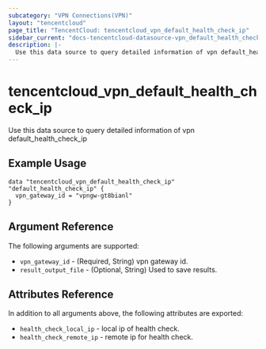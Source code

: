 ```yaml
---
subcategory: "VPN Connections(VPN)"
layout: "tencentcloud"
page_title: "TencentCloud: tencentcloud_vpn_default_health_check_ip"
sidebar_current: "docs-tencentcloud-datasource-vpn_default_health_check_ip"
description: |-
  Use this data source to query detailed information of vpn default_health_check_ip
---
```


# tencentcloud_vpn_default_health_check_ip

Use this data source to query detailed information of vpn default_health_check_ip

## Example Usage

```hcl
data "tencentcloud_vpn_default_health_check_ip" "default_health_check_ip" {
  vpn_gateway_id = "vpngw-gt8bianl"
}
```

## Argument Reference

The following arguments are supported:

* `vpn_gateway_id` - (Required, String) vpn gateway id.
* `result_output_file` - (Optional, String) Used to save results.

## Attributes Reference

In addition to all arguments above, the following attributes are exported:

* `health_check_local_ip` - local ip of health check.
* `health_check_remote_ip` - remote ip for health check.



